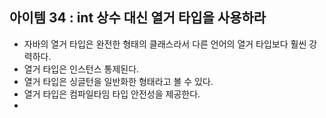 ## 아이템 34 : int 상수 대신 열거 타입을 사용하라
- 자바의 열거 타입은 완전한 형태의 클래스라서 다른 언어의 열거 타입보다 훨씬 강력하다.
- 열거 타입은 인스턴스 통제된다.
- 열거 타입은 싱글턴을 일반화한 형태라고 볼 수 있다.
- 열거 타입은 컴파일타임 타입 안전성을 제공한다.
- 